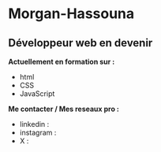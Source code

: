 # Morgan-Hassouna
## Développeur web en devenir

**Actuellement en formation sur :** 
- html
- CSS
- JavaScript

**Me contacter / Mes reseaux pro :** 
- linkedin :
- instagram : 
- X : 

